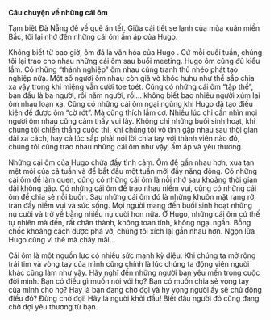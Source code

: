 **Câu chuyện về những cái ôm**

Tạm biệt Đà Nẵng để về quê ăn tết. Giữa cái tiết se lạnh của mùa xuân miền Bắc, tôi lại nhớ đến những cái ôm ấm áp của Hugo.

Không biết từ bao giờ, ôm đã là văn hóa của Hugo . Cứ mỗi cuối tuần, chúng tôi lại trao cho nhau những cái ôm sau buổi meeting. Hugo ôm cũng đủ kiểu lắm. Có những “thánh nghiệp” ôm nhau cũng tranh thủ nhéo phát tạo nghiệp nữa. Một số người ôm nhau còn giả vờ khóc huhu như thể sắp chia xa vậy trong khi miệng vẫn cười toe toét. Cũng có những cái ôm “tập thể”, ban đầu là ba người, rồi năm người, rồi… không biết bao nhiêu người xúm lại ôm nhau loạn xạ. Cũng có những cái ôm ngại ngùng khi Hugo đã tạo điều kiện để được ôm “cờ rớt”. Mà cũng thích lắm cơ. Nhiều lúc chỉ cần nhìn mọi người ôm nhau cũng cảm thấy vui lây. Không chỉ những buổi sinh hoạt, khi chúng tôi chiến thắng cuộc thi, khi chúng tôi vô tình gặp nhau sau thời gian dài xa cách, hay cả lúc sắp phải nói lời chia tay với thành viên nào đó, chúng tôi cũng trao nhau những cái ôm như vậy, ấm áp và yêu thương.

Những cái ôm của Hugo chứa đầy tình cảm. Ôm để gần nhau hơn, xua tan mệt mỏi của cả tuần và để bắt đầu một tuần mới đầy năng động. Có những cái ôm để làm quen, cũng có những cái ôm là nỗi nhớ sau khoảng thời gian dài không gặp. Có những cái ôm để trao nhau niềm vui, cũng có những cái ôm để chia sẻ nỗi buồn. Sau những cái ôm đó là những khuôn mặt rạng rỡ, tràn đầy niềm vui và sức sống. Mọi người mang đến buổi sinh hoạt những nụ cười và trở về bằng nhiều nụ cười hơn nữa. Ở Hugo, những cái ôm cứ thế tự nhiên mà đến, rất chân thành, không toan tính, không ngại ngần. Bỗng chốc khoảng cách được phá vỡ, chúng tôi xích lại gần nhau hơn. Ngọn lửa Hugo cũng vì thế mà cháy mãi…

Cái ôm là một nguồn lực có nhiều sức mạnh kỳ diệu. Khi chúng ta mở rộng trái tim và vòng tay của mình cũng chính là lúc chúng ta động viên người khác cũng làm như vậy. Hãy nghĩ đến những người bạn yêu mến trong cuộc đời mình. Bạn có điều gì muốn nói với họ? Bạn có muốn chia sẻ vòng tay của mình cho họ? Hay là bạn đang chờ đợi và hy vọng người ấy sẽ chủ động điều đó? Đừng chờ đợi! Hãy là người khởi đầu! Biết đâu người đó cũng đang chờ đợi yêu thương từ bạn.

